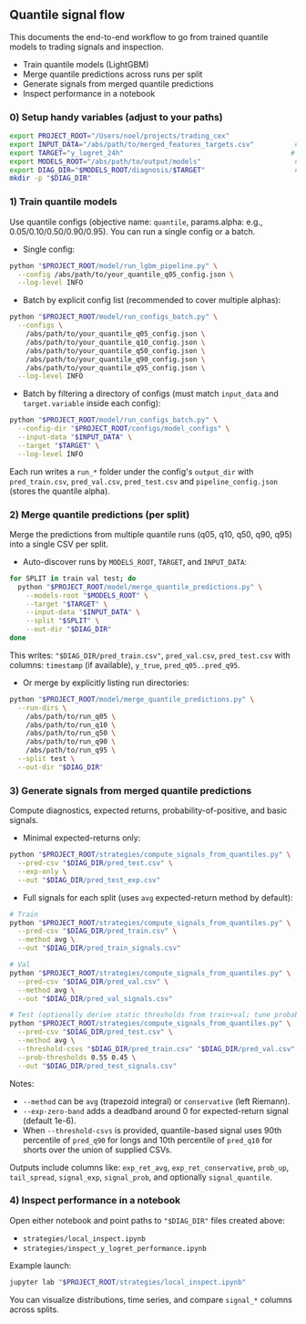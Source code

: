 ## Quantile signal flow

This documents the end-to-end workflow to go from trained quantile models to trading signals and inspection.

- Train quantile models (LightGBM)
- Merge quantile predictions across runs per split
- Generate signals from merged quantile predictions
- Inspect performance in a notebook

### 0) Setup handy variables (adjust to your paths)

```bash
export PROJECT_ROOT="/Users/noel/projects/trading_cex"
export INPUT_DATA="/abs/path/to/merged_features_targets.csv"          # same path used in your model configs
export TARGET="y_logret_24h"                                         # change to your target
export MODELS_ROOT="/abs/path/to/output/models"                       # parent directory containing run_* folders
export DIAG_DIR="$MODELS_ROOT/diagnosis/$TARGET"                      # where merged preds and signals will be written
mkdir -p "$DIAG_DIR"
```

### 1) Train quantile models

Use quantile configs (objective name: `quantile`, params.alpha: e.g., 0.05/0.10/0.50/0.90/0.95). You can run a single config or a batch.

- Single config:

```bash
python "$PROJECT_ROOT/model/run_lgbm_pipeline.py" \
  --config /abs/path/to/your_quantile_q05_config.json \
  --log-level INFO
```

- Batch by explicit config list (recommended to cover multiple alphas):

```bash
python "$PROJECT_ROOT/model/run_configs_batch.py" \
  --configs \
    /abs/path/to/your_quantile_q05_config.json \
    /abs/path/to/your_quantile_q10_config.json \
    /abs/path/to/your_quantile_q50_config.json \
    /abs/path/to/your_quantile_q90_config.json \
    /abs/path/to/your_quantile_q95_config.json \
  --log-level INFO
```

- Batch by filtering a directory of configs (must match `input_data` and `target.variable` inside each config):

```bash
python "$PROJECT_ROOT/model/run_configs_batch.py" \
  --config-dir "$PROJECT_ROOT/configs/model_configs" \
  --input-data "$INPUT_DATA" \
  --target "$TARGET" \
  --log-level INFO
```

Each run writes a `run_*` folder under the config's `output_dir` with `pred_train.csv`, `pred_val.csv`, `pred_test.csv` and `pipeline_config.json` (stores the quantile alpha).

### 2) Merge quantile predictions (per split)

Merge the predictions from multiple quantile runs (q05, q10, q50, q90, q95) into a single CSV per split.

- Auto-discover runs by `MODELS_ROOT`, `TARGET`, and `INPUT_DATA`:

```bash
for SPLIT in train val test; do
  python "$PROJECT_ROOT/model/merge_quantile_predictions.py" \
    --models-root "$MODELS_ROOT" \
    --target "$TARGET" \
    --input-data "$INPUT_DATA" \
    --split "$SPLIT" \
    --out-dir "$DIAG_DIR"
done
```

This writes: `"$DIAG_DIR/pred_train.csv"`, `pred_val.csv`, `pred_test.csv` with columns: `timestamp` (if available), `y_true`, `pred_q05..pred_q95`.

- Or merge by explicitly listing run directories:

```bash
python "$PROJECT_ROOT/model/merge_quantile_predictions.py" \
  --run-dirs \
    /abs/path/to/run_q05 \
    /abs/path/to/run_q10 \
    /abs/path/to/run_q50 \
    /abs/path/to/run_q90 \
    /abs/path/to/run_q95 \
  --split test \
  --out-dir "$DIAG_DIR"
```

### 3) Generate signals from merged quantile predictions

Compute diagnostics, expected returns, probability-of-positive, and basic signals.

- Minimal expected-returns only:

```bash
python "$PROJECT_ROOT/strategies/compute_signals_from_quantiles.py" \
  --pred-csv "$DIAG_DIR/pred_test.csv" \
  --exp-only \
  --out "$DIAG_DIR/pred_test_exp.csv"
```

- Full signals for each split (uses `avg` expected-return method by default):

```bash
# Train
python "$PROJECT_ROOT/strategies/compute_signals_from_quantiles.py" \
  --pred-csv "$DIAG_DIR/pred_train.csv" \
  --method avg \
  --out "$DIAG_DIR/pred_train_signals.csv"

# Val
python "$PROJECT_ROOT/strategies/compute_signals_from_quantiles.py" \
  --pred-csv "$DIAG_DIR/pred_val.csv" \
  --method avg \
  --out "$DIAG_DIR/pred_val_signals.csv"

# Test (optionally derive static thresholds from train+val; tune probabilities if desired)
python "$PROJECT_ROOT/strategies/compute_signals_from_quantiles.py" \
  --pred-csv "$DIAG_DIR/pred_test.csv" \
  --method avg \
  --threshold-csvs "$DIAG_DIR/pred_train.csv" "$DIAG_DIR/pred_val.csv" \
  --prob-thresholds 0.55 0.45 \
  --out "$DIAG_DIR/pred_test_signals.csv"
```

Notes:
- `--method` can be `avg` (trapezoid integral) or `conservative` (left Riemann).
- `--exp-zero-band` adds a deadband around 0 for expected-return signal (default 1e-6).
- When `--threshold-csvs` is provided, quantile-based signal uses 90th percentile of `pred_q90` for longs and 10th percentile of `pred_q10` for shorts over the union of supplied CSVs.

Outputs include columns like: `exp_ret_avg`, `exp_ret_conservative`, `prob_up`, `tail_spread`, `signal_exp`, `signal_prob`, and optionally `signal_quantile`.

### 4) Inspect performance in a notebook

Open either notebook and point paths to `"$DIAG_DIR"` files created above:

- `strategies/local_inspect.ipynb`
- `strategies/inspect_y_logret_performance.ipynb`

Example launch:

```bash
jupyter lab "$PROJECT_ROOT/strategies/local_inspect.ipynb"
```

You can visualize distributions, time series, and compare `signal_*` columns across splits.


